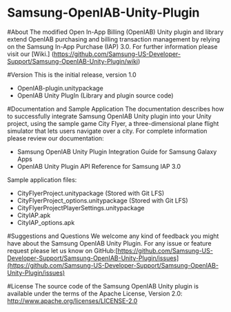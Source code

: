 # Samsung-OpenIAB-Unity-Plugin

#About
The modified Open In-App Billing (OpenIAB) Unity plugin and library extend OpenIAB purchasing and billing transaction management by relying on the Samsung In-App Purchase (IAP) 3.0. For further information please visit our [Wiki.] (https://github.com/Samsung-US-Developer-Support/Samsung-OpenIAB-Unity-Plugin/wiki)

#Version 
This is the initial release, version 1.0
* OpenIAB-plugin.unitypackage 
* OpenIAB Unity PlugIn (Library and plugin source code)

#Documentation and Sample Application
The documentation describes how to successfully integrate Samsung OpenIAB Unity plugin into your Unity project, using the sample game City Flyer, a three-dimensional plane flight simulator that lets users navigate over a city. For complete information please review our documentation:
* Samsung OpenIAB Unity Plugin Integration Guide for Samsung Galaxy Apps
* OpenIAB Unity Plugin API Reference for Samsung IAP 3.0

Sample application files:
* CityFlyerProject.unitypackage (Stored with Git LFS)
* CityFlyerProject_options.unitypackage (Stored with Git LFS)
* CityFlyerProjectPlayerSettings.unitypackage
* CityIAP.apk
* CityIAP_options.apk

#Suggestions and Questions
We welcome any kind of feedback you might have about the Samsung OpenIAB Unity Plugin. 
For any issue or feature request please let us know on GitHub:[https://github.com/Samsung-US-Developer-Support/Samsung-OpenIAB-Unity-Plugin/issues](https://github.com/Samsung-US-Developer-Support/Samsung-OpenIAB-Unity-Plugin/issues)

#License
The source code of the Samsung OpenIAB Unity plugin is available under the terms of the Apache License, Version 2.0: http://www.apache.org/licenses/LICENSE-2.0
